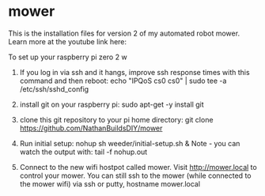 # mower
This is the installation files for version 2 of my automated robot mower. Learn more at the youtube link here:

To set up your raspberry pi zero 2 w

1. If you log in via ssh and it hangs, improve ssh response times with this command and then reboot: echo "IPQoS cs0 cs0" | sudo tee -a /etc/ssh/sshd_config

2. install git on your raspberry pi: sudo apt-get -y install git

3. clone this git repository to your pi home directory: git clone https://github.com/NathanBuildsDIY/mower

4. Run initial setup: nohup sh weeder/initial-setup.sh & Note - you can watch the output with: tail -f nohup.out

5. Connect to the new wifi hostpot called mower. Visit http://mower.local to control your mower.  You can still ssh to the mower (while connected to the mower wifi) via ssh or putty, hostname mower.local
